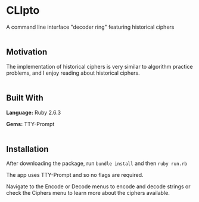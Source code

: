 <h1>CLIpto</h1>
A command line interface "decoder ring" featuring historical ciphers
<br>
<br>
<h2>Motivation</h2>
The implementation of historical ciphers is very similar to algorithm practice problems, and I enjoy reading about historical ciphers.
<br>
<br>
<h2>Built With</h2>
<p><b>Language:</b> Ruby 2.6.3
<p><b>Gems:</b> TTY-Prompt
<br>
<br>
<h2>Installation</h2>
After downloading the package, run <code>bundle install</code> and then <code>ruby run.rb</code>
<p>The app uses TTY-Prompt and so no flags are required. 
<p>Navigate to the Encode or Decode menus to encode and decode strings or check the Ciphers menu to learn more about the ciphers available.